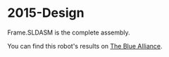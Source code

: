# 2015-Design
Frame.SLDASM is the complete assembly.

You can find this robot's results on [The Blue Alliance](https://thebluealliance.com/team/1699/2015).
